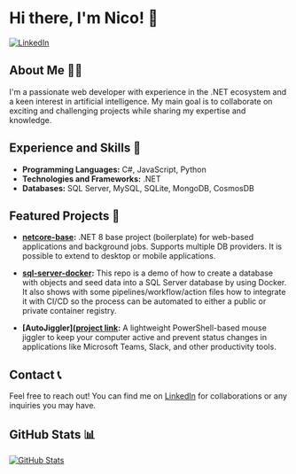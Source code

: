 # Hi there, I'm Nico! 👋

[![LinkedIn](https://img.shields.io/badge/LinkedIn-Connect-blue?style=flat-square&logo=linkedin)](https://www.linkedin.com/in/nruizneiman/)

## About Me 🙋‍♂️

I'm a passionate web developer with experience in the .NET ecosystem and a keen interest in artificial intelligence. My main goal is to collaborate on exciting and challenging projects while sharing my expertise and knowledge.

## Experience and Skills 💼

- **Programming Languages:** C#, JavaScript, Python
- **Technologies and Frameworks:** .NET
- **Databases:** SQL Server, MySQL, SQLite, MongoDB, CosmosDB

## Featured Projects 🚀

- **[netcore-base](https://github.com/nruizneiman/netcore-base):** .NET 8 base project (boilerplate) for web-based applications and background jobs. Supports multiple DB providers. It is possible to extend to desktop or mobile applications.

- **[sql-server-docker](https://github.com/nruizneiman/sql-server-docker):** This repo is a demo of how to create a database with objects and seed data into a SQL Server database by using Docker. It also shows with some pipelines/workflow/action files how to integrate it with CI/CD so the process can be automated to either a public or private container registry.

- **[AutoJiggler]([project link](https://github.com/nruizneiman/AutoJiggler):** A lightweight PowerShell-based mouse jiggler to keep your computer active and prevent status changes in applications like Microsoft Teams, Slack, and other productivity tools.

## Contact 📞

Feel free to reach out! You can find me on [LinkedIn](https://www.linkedin.com/in/nruizneiman/) for collaborations or any inquiries you may have.

## GitHub Stats 📊

[![GitHub Stats](https://github-readme-stats.vercel.app/api?username=nruizneiman&show_icons=true&theme=dark)](https://github.com/nruizneiman)

